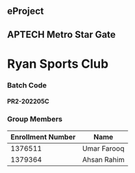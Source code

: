 ## eProject

## APTECH Metro Star Gate

# Ryan Sports Club

### Batch Code
#### PR2-202205C

### Group Members
| Enrollment Number | Name |
| ------ | ------ |
| 1376511 | Umar Farooq |
| 1379364 | Ahsan Rahim |
